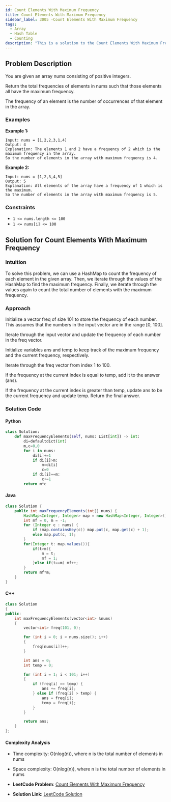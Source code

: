 ```yaml
---
id: Count Elements With Maximum Frequency
title: Count Elements With Maximum Frequency
sidebar_label: 3005 -Count Elements With Maximum Frequency
tags:
  - Array
  - Hash Table
  - Counting
description: "This is a solution to the Count Elements With Maximum Frequency problem on LeetCode."
---
```


## Problem Description

You are given an array nums consisting of positive integers.

Return the total frequencies of elements in nums such that those elements all have the maximum frequency.

The frequency of an element is the number of occurrences of that element in the array.

### Examples

**Example 1:**

```
Input: nums = [1,2,2,3,1,4]
Output: 4
Explanation: The elements 1 and 2 have a frequency of 2 which is the maximum frequency in the array.
So the number of elements in the array with maximum frequency is 4.

```

**Example 2:**

```
Input: nums = [1,2,3,4,5]
Output: 5
Explanation: All elements of the array have a frequency of 1 which is the maximum.
So the number of elements in the array with maximum frequency is 5.

```

### Constraints

- `1 <= nums.length <= 100`
- `1 <= nums[i] <= 100`

## Solution for Count Elements With Maximum Frequency

### Intuition

To solve this problem, we can use a HashMap to count the frequency of each element in the given array. Then, we iterate through the values of the HashMap to find the maximum frequency. Finally, we iterate through the values again to count the total number of elements with the maximum frequency.

### Approach

Initialize a vector freq of size 101 to store the frequency of each number. This assumes that the numbers in the input vector are in the range [0, 100].

Iterate through the input vector and update the frequency of each number in the freq vector.

Initialize variables ans and temp to keep track of the maximum frequency and the current frequency, respectively.

Iterate through the freq vector from index 1 to 100.

If the frequency at the current index is equal to temp, add it to the answer (ans).

If the frequency at the current index is greater than temp, update ans to be the current frequency and update temp.
Return the final answer.

### Solution Code

#### Python

```py
class Solution:
    def maxFrequencyElements(self, nums: List[int]) -> int:
        di=defaultdict(int)
        m,c=0,0
        for i in nums:
            di[i]+=1
            if di[i]>m:
                m=di[i]
                c=0
            if di[i]==m:
                c+=1
        return m*c


```

#### Java

```java
class Solution {
    public int maxFrequencyElements(int[] nums) {
        HashMap<Integer, Integer> map = new HashMap<Integer, Integer>();
        int mf = 0, m = -1;
        for (Integer c : nums) {
            if (map.containsKey(c)) map.put(c, map.get(c) + 1);
            else map.put(c, 1);
        }
        for(Integer t: map.values()){
            if(t>m){
                m = t;
                mf = 1;
            }else if(t==m) mf++;
        }
        return mf*m;
    }
}

```

#### C++

```cpp
class Solution
{
public:
    int maxFrequencyElements(vector<int> &nums)
    {
        vector<int> freq(101, 0);

        for (int i = 0; i < nums.size(); i++)
        {
            freq[nums[i]]++;
        }

        int ans = 0;
        int temp = 0;

        for (int i = 1; i < 101; i++)
        {
            if (freq[i] == temp) {
                ans += freq[i];
            } else if (freq[i] > temp) {
                ans = freq[i];
                temp = freq[i];
            }
        }

        return ans;
    }
};
```

#### Complexity Analysis

- Time complexity: O(nlog(n)), where n is the total number of elements in nums
- Space complexity: O(nlog(n)), where n is the total number of elements in nums

- **LeetCode Problem**: [ Count Elements With Maximum Frequency](https://leetcode.com/problems/count-elements-with-maximum-frequency/description/)

- **Solution Link**: [LeetCode Solution](https://leetcode.com/problems/count-elements-with-maximum-frequency/solutions/4840310/easy-solution-c)
